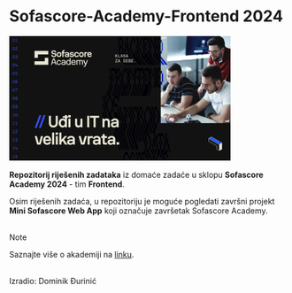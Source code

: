 # Sofascore-Academy-Frontend 2024

<img src="https://github.com/dominikDjurinic/Sofascore-Academy-Frontend/blob/main/PROJEKT-zavrsni/mini-Sofascore-app/public/images/advertisement1.png" width="400">

<br/>

**Repozitorij riješenih zadataka** iz domaće zadaće u sklopu **Sofascore Academy 2024** - tim **Frontend**. 

Osim riješenih zadaća, u repozitoriju je moguće pogledati završni projekt **Mini Sofascore Web App** koji označuje završetak Sofascore Academy.
<br/>
<br/>
>[!NOTE]
>Saznajte više o akademiji na [linku](https://corporate.sofascore.com/hr/sofascore-academy).
<br/>
Izradio: Dominik Đurinić
